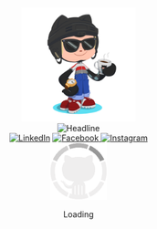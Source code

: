 <div>
    <div align=center>
        <img src="https://raw.githubusercontent.com/AhmedFathyDev/AhmedFathyDev/main/GitHub.png" alt="GitHub Octocat Drinking a Cup of Coffee" height="200">
    </div>
    <div align=center>
        <img src="https://readme-typing-svg.herokuapp.com?color=%236FDA44&size=32&center=true&vCenter=true&width=600&height=50&lines=Hi+there+I'm+Abdelrahman;Software+Engineer;Back-End+Developer" alt="Headline" />
    </div>
    <div align=center>
        <a href="https://www.linkedin.com/in/abdelrahman-elalfy-6798ab266/"><img src="https://img.shields.io/badge/Linkedin-0077b5?style=flat&logo=linkedin" alt="LinkedIn" /></a>
        <a href="https://www.facebook.com/Abdelrahman.elalfy.898">
            <img src="https://img.shields.io/badge/Facebook-1877F2?style=flat&logo=facebook" alt="Facebook" />
        </a>
        <a href="https://www.instagram.com/abdelrahman_el.alfy/">
            <img src="https://img.shields.io/badge/Instagram-E4405F?style=flat&logo=instagram" alt="Instagram" />
        </a>
    <div align=center>
        <img src="https://raw.githubusercontent.com/AhmedFathyDev/AhmedFathyDev/main/GitHub.gif" alt="GitHub Octocat Logo" height="100">
        <p>Loading</p>
    </div>
</div>

